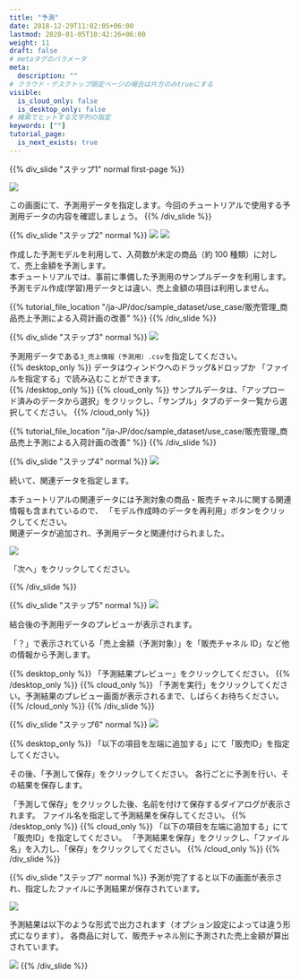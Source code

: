 ```yaml
---
title: "予測"
date: 2018-12-29T11:02:05+06:00
lastmod: 2020-01-05T10:42:26+06:00
weight: 11
draft: false
# metaタグのパラメータ
meta:
  description: ""
# クラウド・デスクトップ限定ページの場合は片方のみtrueにする
visible:
  is_cloud_only: false
  is_desktop_only: false
# 検索でヒットする文字列の指定
keywords: [""]
tutorial_page:
  is_next_exists: true
---
```


{{% div_slide "ステップ1" normal first-page %}}

![](../img/t_slide19.png)

この画面にて、予測用データを指定します。今回のチュートリアルで使用する予測用データの内容を確認しましょう。
{{% /div_slide %}}

{{% div_slide "ステップ2" normal %}}
![](../img/t_slide20.png)
![](../img/t_slide21.png)

作成した予測モデルを利用して、入荷数が未定の商品（約 100 種類）に対して、売上金額を予測します。<br/>
本チュートリアルでは、事前に準備した予測用のサンプルデータを利用します。
予測モデル作成(学習)用データとは違い、売上金額の項目は利用しません。

{{% tutorial_file_location "/ja-JP/doc/sample_dataset/use_case/販売管理_商品売上予測による入荷計画の改善" %}}
{{% /div_slide %}}

{{% div_slide "ステップ3" normal %}}
![](../img/t_slide22.png)

予測用データである`3_売上情報（予測用）.csv`を指定してください。<br/>
{{% desktop_only %}}
データはウィンドウへのドラッグ&ドロップか 「ファイルを指定する」で読み込むことができます。<br/>
{{% /desktop_only %}}
{{% cloud_only %}}
サンプルデータは、「アップロード済みのデータから選択」をクリックし、「サンプル」タブのデータ一覧から選択してください。
{{% /cloud_only %}}

{{% tutorial_file_location "/ja-JP/doc/sample_dataset/use_case/販売管理_商品売上予測による入荷計画の改善" %}}
{{% /div_slide %}}

{{% div_slide "ステップ4" normal %}}
![](../img/t_slide23.png)

続いて、関連データを指定します。

本チュートリアルの関連データには予測対象の商品・販売チャネルに関する関連情報も含まれているので、
「モデル作成時のデータを再利用」ボタンをクリックしてください。<br/>
関連データが追加され、予測用データと関連付けられました。

![](../img/t_slide24.png)

「次へ」をクリックしてください。

{{% /div_slide %}}

{{% div_slide "ステップ5" normal %}}
![](../img/t_slide25.png)

結合後の予測用データのプレビューが表示されます。

「？」で表示されている「売上金額（予測対象）」を「販売チャネル ID」など他の情報から予測します。

{{% desktop_only %}}
「予測結果プレビュー」をクリックしてください。
{{% /desktop_only %}}
{{% cloud_only %}}
「予測を実行」をクリックしてください。予測結果のプレビュー画面が表示されるまで、しばらくお待ちください。
{{% /cloud_only %}}
{{% /div_slide %}}

{{% div_slide "ステップ6" normal %}}
![](../img/t_slide26.png)

{{% desktop_only %}}
「以下の項目を左端に追加する」にて「販売ID」を指定してください。

その後、「予測して保存」をクリックしてください。
各行ごとに予測を行い、その結果を保存します。

「予測して保存」をクリックした後、名前を付けて保存するダイアログが表示されます。
ファイル名を指定して予測結果を保存してください。
{{% /desktop_only %}}
{{% cloud_only %}}
「以下の項目を左端に追加する」にて「販売ID」を指定してください。
「予測結果を保存」をクリックし、「ファイル名」を入力し、「保存」をクリックしてください。
{{% /cloud_only %}}
{{% /div_slide %}}

{{% div_slide "ステップ7" normal %}}
予測が完了すると以下の画面が表示され、指定したファイルに予測結果が保存されています。

![](../img/t_slide27.png)

予測結果は以下のような形式で出力されます（オプション設定によっては違う形式になります）。
各商品に対して、販売チャネル別に予測された売上金額が算出されています。

![](../img/t_slide28.png)
{{% /div_slide %}}
